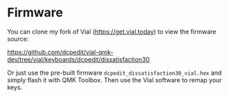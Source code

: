 # Firmware

You can clone my fork of Vial (https://get.vial.today) to view the firmware source:

https://github.com/dcpedit/vial-qmk-dev/tree/vial/keyboards/dcpedit/dissatisfaction30

Or just use the pre-built firmware `dcpedit_dissatisfaction30_vial.hex` and simply flash it with QMK Toolbox.  Then use the Vial software to remap your keys.
